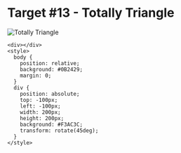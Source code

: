# Target #13 - Totally Triangle

![Totally Triangle](https://cssbattle.dev/targets/13.png)

```
<div></div>
<style>
  body {
    position: relative;
    background: #0B2429;
    margin: 0;
  }
  div {
    position: absolute;
    top: -100px;
    left: -100px;
    width: 200px;
    height: 200px;
    background: #F3AC3C;
    transform: rotate(45deg);
  }
</style>
```
